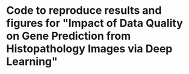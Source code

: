 # Code to reproduce results and figures for "Impact of Data Quality on Gene Prediction from Histopathology Images via Deep Learning"